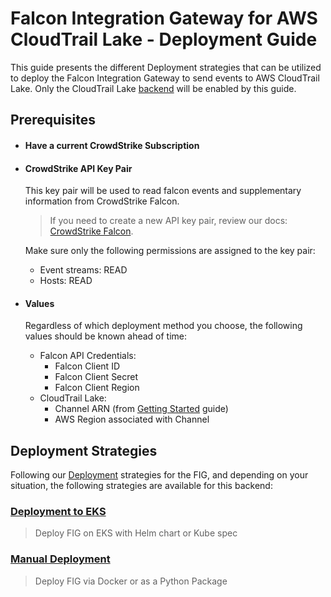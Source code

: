 # Falcon Integration Gateway for AWS CloudTrail Lake - Deployment Guide
This guide presents the different Deployment strategies that can be utilized to deploy the Falcon
Integration Gateway to send events to AWS CloudTrail Lake. Only the CloudTrail Lake
[backend](https://github.com/CrowdStrike/falcon-integration-gateway/tree/main/fig/backends) will be enabled
by this guide.

## Prerequisites
- #### Have a current CrowdStrike Subscription

- #### CrowdStrike API Key Pair

    This key pair will be used to read falcon events and supplementary information from CrowdStrike Falcon.
    > If you need to create a new API key pair, review our docs: [CrowdStrike Falcon](https://falcon.crowdstrike.com/support/api-clients-and-keys).

    Make sure only the following permissions are assigned to the key pair:
    * Event streams: READ
    * Hosts: READ
- #### Values
    Regardless of which deployment method you choose, the following values should be known ahead of time:

    - Falcon API Credentials:
        - Falcon Client ID
        - Falcon Client Secret
        - Falcon Client Region
    - CloudTrail Lake:
        - Channel ARN (from [Getting Started](https://github.com/CrowdStrike/Cloud-AWS/tree/main/cloudtrail-lake#getting-started) guide)
        - AWS Region associated with Channel

## Deployment Strategies
Following our [Deployment](https://github.com/CrowdStrike/falcon-integration-gateway#deployment)
strategies for the FIG, and depending on your situation, the following strategies are available for this backend:

### [Deployment to EKS](./eks)
> Deploy FIG on EKS with Helm chart or Kube spec
### [Manual Deployment](./manual)
> Deploy FIG via Docker or as a Python Package
